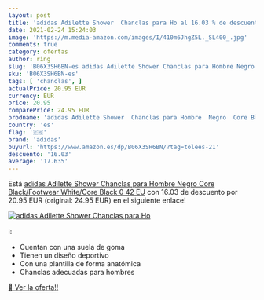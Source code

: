 ```yaml
---
layout: post
title: 'adidas Adilette Shower  Chanclas para Ho al 16.03 % de descuento'
date: 2021-02-24 15:24:03
image: 'https://m.media-amazon.com/images/I/410m6JhgZ5L._SL400_.jpg'
comments: true
category: ofertas
author: ring
slug: 'B06X3SH6BN-es adidas Adilette Shower Chanclas para Hombre Negro Core...'
sku: 'B06X3SH6BN-es'
tags: [ 'chanclas', ]
actualPrice: 20.95 EUR
currency: EUR
price: 20.95
comparePrice: 24.95 EUR
prodname: 'adidas Adilette Shower  Chanclas para Hombre  Negro  Core Black/Footwear White/Core Black 0   42 EU'
country: 'es'
flag: '🇪🇸'
brand: 'adidas'
buyurl: 'https://www.amazon.es/dp/B06X3SH6BN/?tag=tolees-21'
descuento: '16.03'
average: '17.635'
---
```


Está [adidas Adilette Shower  Chanclas para Hombre  Negro  Core Black/Footwear White/Core Black 0   42 EU](https://www.amazon.es/dp/B06X3SH6BN/?tag=tolees-21) con 16.03 de descuento por 20.95 EUR (original: 24.95 EUR) en el siguiente enlace!

[![adidas Adilette Shower  Chanclas para Ho](https://m.media-amazon.com/images/I/410m6JhgZ5L._SL400_.jpg)](https://www.amazon.es/dp/B06X3SH6BN/?tag=tolees-21)

ℹ️:

- Cuentan con una suela de goma
- Tienen un diseño deportivo
- Con una plantilla de forma anatómica
- Chanclas adecuadas para hombres

[🛒 Ver la oferta!!](https://www.amazon.es/dp/B06X3SH6BN/?tag=tolees-21)
